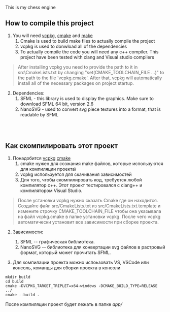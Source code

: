 This is my chess engine

## How to compile this project

1. You will need [vcpkg](https://github.com/microsoft/vcpkg), [cmake](https://cmake.org/) and [make](https://gnuwin32.sourceforge.net/packages/make.htm)
    1. Cmake is used to build make files to actually compile the project
    2. vcpkg is used to donwload all of the dependencies
    3. To actually compile the code you will need any c++ compiler. This project have been tested with clang and Visual studio compilers
> After installing vcpkg you need to provide the path to it in src\CmakeLists.txt by changing "set(CMAKE_TOOLCHAIN_FILE ...)" to the path to the file 'vcpkg.cmake'. After that, vcpkg will automatically install all of the necessary packages on project startup.

2. Dependencies:
    1. SFML - this library is used to display the graphics. Make sure to download SFML 64 bit, version 2.6
    2. NanoSVG - used to convert svg piece textures into a format, that is readable by SFML

<br/><br/>

## Как скомпилировать этот проект

1. Понадобится [vcpkg](https://github.com/microsoft/vcpkg) [cmake](https://cmake.org/)
    1. сmake нужен для созжания make файлов, которые используются для компиляции проекта\
    2. vcpkg используется для скачивания зависимостей
    3. Для того, чтобы скомпилировать код, требуется любой компилятор c++. Этот проект тестировался с clang++ и компилятором Visual Studio.

>После установки vcpkg нужно сказать Cmake где он находится. Создайте файл src/CmakeLists.txt из src/CmakeLists.txt.template и измените строчку CMAKE_TOOLCHAIN_FILE чтобы она указывала на файл vcpkg.cmake в папке установки vcpkg. После чего vcpkg автоматически установит все зависимости при сборке проекта.

2. Зависимости:
    1. SFML -- графическая библиотека.
    2. NanoSVG -- библиотека для конвертации svg файлов в растровый формат, который может прочитать SFML.

3. Для компилации проекта можно испоьзовать VS, VSCode или консоль, команды для сборки проекта в консоли
```
mkdir build
cd build
cmake -DVCPKG_TARGET_TRIPLET=x64-windows -DCMAKE_BUILD_TYPE=RELEASE ../
cmake --build .
```
После компиляции проект будет лежать в папке _app/_
